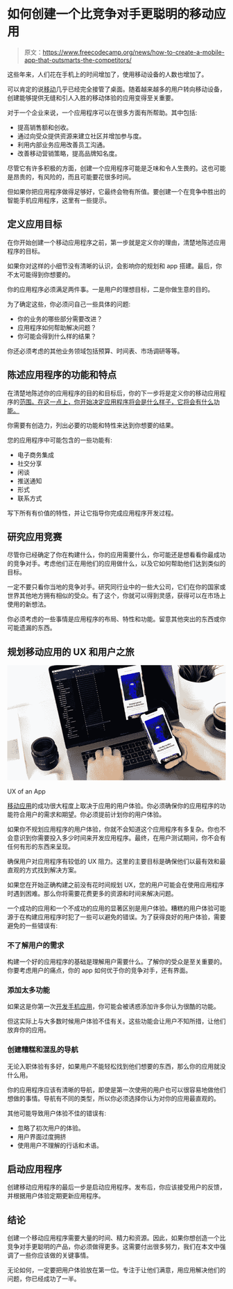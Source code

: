 # 如何创建一个比竞争对手更聪明的移动应用

> 原文：<https://www.freecodecamp.org/news/how-to-create-a-mobile-app-that-outsmarts-the-competitors/>

这些年来，人们花在手机上的时间增加了，使用移动设备的人数也增加了。

可以肯定的说[移动](https://www.freecodecamp.org/news/the-best-linux-tutorials/)几乎已经完全接管了桌面。随着越来越多的用户转向移动设备，创建能够提供无缝和引人入胜的移动体验的应用变得至关重要。

对于一个企业来说，一个应用程序可以在很多方面有所帮助。其中包括:

*   提高销售额和创收。
*   通过向受众提供资源来建立社区并增加参与度。
*   利用内部业务应用改善员工沟通。
*   改善移动营销策略，提高品牌知名度。

尽管它有许多积极的方面，创建一个应用程序可能是乏味和令人生畏的。这也可能是昂贵的，有风险的，而且可能要花很多时间。

但如果你把应用程序做得足够好，它最终会物有所值。要创建一个在竞争中胜出的智能手机应用程序，这里有一些提示。

## 定义应用目标

在你开始创建一个移动应用程序之前，第一步就是定义你的理由，清楚地陈述应用程序的目标。

如果你对这样的小细节没有清晰的认识，会影响你的规划和 app 搭建。最后，你不太可能得到你想要的。

你的应用程序必须满足两件事。一是用户的理想目标，二是你做生意的目的。

为了确定这些，你必须问自己一些具体的问题:

*   你的业务的哪些部分需要改进？
*   应用程序如何帮助解决问题？
*   你可能会得到什么样的结果？

你还必须考虑的其他业务领域包括预算、时间表、市场调研等等。

## 陈述应用程序的功能和特点

在清楚地陈述你的应用程序的目的和目标后，你的下一步将是定义你的移动应用程序的[范围。在这一点上，你开始决定应用程序将会是什么样子，它将会有什么功能。](https://mindsea.com/how-to-build-a-mobile-app/)

你需要有创造力，列出必要的功能和特性来达到你想要的结果。

您的应用程序中可能包含的一些功能有:

*   电子商务集成
*   社交分享
*   闲谈
*   推送通知
*   形式
*   联系方式

写下所有有价值的特性，并让它指导你完成应用程序开发过程。

## 研究应用竞赛

尽管你已经确定了你在构建什么，你的应用需要什么，你可能还是想看看你最成功的竞争对手。考虑他们正在用他们的应用做什么，以及它如何帮助他们达到类似的目标。

一定不要只看你当地的竞争对手。研究同行业中的一些大公司，它们在你的国家或世界其他地方拥有相似的受众。有了这个，你就可以得到灵感，获得可以在市场上使用的新想法。

你必须考虑的一些事情是应用程序的布局、特性和功能。留意其他突出的东西或你可能遗漏的东西。

## 规划移动应用的 UX 和用户之旅

![image-32](img/f75b72b0a342a2e6c2d68f09e625ca0c.png)

UX of an App

[移动应用](https://buildfire.com/how-to-create-a-mobile-app/)的成功很大程度上取决于应用的用户体验。你必须确保你的应用程序的功能符合用户的需求和期望。你必须提前计划你的用户体验。

如果你不规划应用程序的用户体验，你就不会知道这个应用程序有多复杂。你也不会意识到你需要投入多少时间来开发应用程序。最终，在用户测试期间，你不会有任何有形的东西来呈现。

确保用户对应用程序有较低的 UX 阻力。这里的主要目标是确保他们以最有效和最直观的方式找到解决方案。

如果您在开始正确构建之前没有花时间规划 UX，您的用户可能会在使用应用程序时遇到困难。那么你将需要花费更多的资源和时间来解决问题。

一个成功的应用和一个不成功的应用的显著区别是用户体验。糟糕的用户体验可能源于在构建应用程序时犯了一些可以避免的错误。为了获得良好的用户体验，需要避免的一些错误有:

### 不了解用户的需求

构建一个好的应用程序的基础是理解用户需要什么。了解你的受众是至关重要的。你要考虑用户的痛点，你的 app 如何优于你的竞争对手，还有界面。

### 添加太多功能

如果这是你第一次[开发手机应用](https://www.google.com/url?sa=t&source=web&rct=j&url=https://brainiuminfotech.com/blog/mobile-app-development-small-business-get-right/&ved=2ahUKEwjw4MC04c3qAhWJSsAKHehNDVoQFjAKegQIAhAB&usg=AOvVaw0nk8eCEnSAMUERPZjXcsu7)，你可能会被诱惑添加许多你认为很酷的功能。

但这实际上与大多数时候用户体验不佳有关。这些功能会让用户不知所措，让他们放弃你的应用。

### 创建糟糕和混乱的导航

无论入职体验有多好，如果用户不能轻松找到他们想要的东西，那么你的应用就没什么用。

你的应用程序应该有清晰的导航，即使是第一次使用的用户也可以很容易地做他们想做的事情。导航有不同的类型，所以你必须选择你认为对你的应用最直观的。

其他可能导致用户体验不佳的错误有:

*   忽略了初次用户的体验。
*   用户界面过度拥挤
*   使用用户不理解的行话和术语。

## 启动应用程序

创建移动应用程序的最后一步是启动应用程序。发布后，你应该接受用户的反馈，并根据用户体验定期更新应用程序。

## 结论

创建一个移动应用程序需要大量的时间、精力和资源。因此，如果你想创造一个比竞争对手更聪明的产品，你必须做得更多。这需要付出很多努力，我们在本文中强调了一些你应该做的关键事情。

无论如何，一定要把用户体验放在第一位。专注于让他们满意，用应用解决他们的问题，你已经成功了一半。